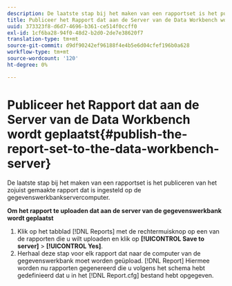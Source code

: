 ```yaml
---
description: De laatste stap bij het maken van een rapportset is het publiceren van het zojuist gemaakte rapport dat is ingesteld op de gegevenswerkbankservercomputer.
title: Publiceer het Rapport dat aan de Server van de Data Workbench wordt geplaatst
uuid: 373323f8-d6d7-4696-b361-ce514f0ccff0
exl-id: 1cf6ba28-94f0-48d2-b2d0-2de7e38620f7
translation-type: tm+mt
source-git-commit: d9df90242ef96188f4e4b5e6d04cfef196b0a628
workflow-type: tm+mt
source-wordcount: '120'
ht-degree: 0%

---
```


# Publiceer het Rapport dat aan de Server van de Data Workbench wordt geplaatst{#publish-the-report-set-to-the-data-workbench-server}

De laatste stap bij het maken van een rapportset is het publiceren van het zojuist gemaakte rapport dat is ingesteld op de gegevenswerkbankservercomputer.

**Om het rapport te uploaden dat aan de server van de gegevenswerkbank wordt geplaatst**

1. Klik op het tabblad [!DNL Reports] met de rechtermuisknop op een van de rapporten die u wilt uploaden en klik op **[!UICONTROL Save to server]** > **[!UICONTROL Yes]**.
1. Herhaal deze stap voor elk rapport dat naar de computer van de gegevenswerkbank moet worden geüpload.
   [!DNL Report] Hiermee worden nu rapporten gegenereerd die u volgens het schema hebt gedefinieerd dat u in het  [!DNL Report.cfg] bestand hebt opgegeven.
